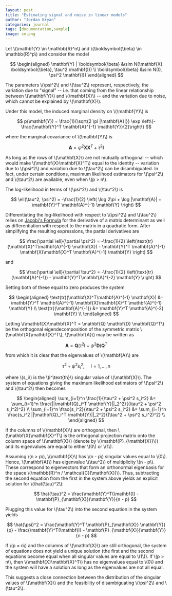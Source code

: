 ```yaml
---
layout: post
title: "Estimating signal and noise in linear models"
author: "Jordan Bryan"
categories: journal
tags: [documentation,sample]
image: sn.png
---
```


Let \\(\mathbf{Y} \in \mathbb{R}^n\\) and \\(\boldsymbol{\beta} \in \mathbb{R}^p\\) and consider the model

$$
\begin{aligned}
    \mathbf{Y} | \boldsymbol{\beta} &\sim N(\mathbf{X} \boldsymbol{\beta}, \tau^2 \mathbf{I}) \\
    \boldsymbol{\beta} &\sim N(0, \psi^2 \mathbf{I})
\end{aligned}
$$

The parameters \\(\psi^2\\) and \\(\tau^2\\) represent, respectively, the variation due to "signal" -- i.e. that coming from the linear relationship between \\(\mathbf{Y}\\) and \\(\mathbf{X}\\) -- and the variation due to noise, which cannot be explained by \\(\mathbf{X}\\).

Under this model, the induced marginal density on \\(\mathbf{Y}\\) is

$$
p(\mathbf{Y}) = \frac{1}{\sqrt{2 \pi |\mathbf{A}|}} \exp \left\{-\frac{\mathbf{Y}^T \mathbf{A}^{-1} \mathbf{Y}}{2}\right\}
$$

where the marginal covariance of \\(\mathbf{Y}\\) is 

$$
\mathbf{A} = \psi^2 \mathbf{X} \mathbf{X}^T + \tau^2 \mathbf{I}
$$

As long as the rows of \\(\mathbf{X}\\) are not mutually orthogonal -- which would make \\(\mathbf{X}\mathbf{X}^T\\) equal to the identity -- variation due to \\(\psi^2\\) and variation due to \\(\tau^2\\) can be disambiguated. In fact, under certain conditions, maximum likelihood estimators for \\(\psi^2\\) and \\(\tau^2\\) are available, even when \\(p > n\\). 

The log-likelihood in terms of \\(\psi^2\\) and \\(\tau^2\\) is

$$
\ell(\tau^2, \psi^2) = -\frac{1}{2} \left( \log 2\pi + \log |\mathbf{A}| + \mathbf{Y}^T \mathbf{A}^{-1} \mathbf{Y} \right)
$$

Differentiating the log-likelihood with respect to \\(\psi^2\\) and \\(\tau^2\\) relies on [Jacobi's Formula](https://en.wikipedia.org/wiki/Jacobi%27s_formula) for the derivative of a matrix determinant as well as differentiation with respect to the matrix in a quadratic form. After simplifying the resulting expressions, the partial derivatives are

$$
\frac{\partial \ell}{\partial \psi^2} = -\frac{1}{2} \left(\text{tr}(\mathbf{X}^T\mathbf{A}^{-1} \mathbf{X}) -  \mathbf{Y}^T \mathbf{A}^{-1} \mathbf{X}\mathbf{X}^T \mathbf{A}^{-1} \mathbf{Y} \right)
$$

and

$$
\frac{\partial \ell}{\partial \tau^2} = -\frac{1}{2} \left(\text{tr}(\mathbf{A}^{-1}) -  \mathbf{Y}^T\mathbf{A}^{-2} \mathbf{Y} \right)
$$

Setting both of these equal to zero produces the system

$$
\begin{aligned}
\text{tr}(\mathbf{X}^T\mathbf{A}^{-1} \mathbf{X}) &=  \mathbf{Y}^T \mathbf{A}^{-1} \mathbf{X}\mathbf{X}^T \mathbf{A}^{-1} \mathbf{Y} \\
\text{tr}(\mathbf{A}^{-1}) &=  \mathbf{Y}^T \mathbf{A}^{-2} \mathbf{Y} \\
\end{aligned}
$$

Letting \\(\mathbf{X}\mathbf{X}^T = \mathbf{Q} \mathbf{D} \mathbf{Q}^T\\) be the orthogonal eigendecomposition of the symmetric matrix \\(\mathbf{X}\mathbf{X}^T\\), \\(\mathbf{A}\\) may be written as

$$
\mathbf{A} = \mathbf{Q} (\tau^2 \mathbf{I} + \psi^2 \mathbf{D})\mathbf{Q}^T
$$

from which it is clear that the eigenvalues of \\(\mathbf{A}\\) are 

$$
\tau^2 + \psi^2 s_i^2, ~~~~~ i = 1, \dots, n
$$

where \\(s_i\\) is the \\(i^\text{th}\\) singular value of \\(\mathbf{X}\\). The system of equations giving the maximum likelihood estimators of \\(\psi^2\\) and \\(\tau^2\\) then becomes

$$
\begin{aligned}
\sum_{i=1}^n \frac{1}{\tau^2 + \psi^2 s_i^2} &=  \sum_{i=1}^n \frac{||\mathbf{Q}_i^T \mathbf{Y}||_2^2}{(\tau^2 + \psi^2 s_i^2)^2} \\
\sum_{i=1}^n \frac{s_i^2}{\tau^2 + \psi^2 s_i^2} &=  \sum_{i=1}^n \frac{s_i^2 ||\mathbf{Q}_i^T \mathbf{Y}||_2^2}{(\tau^2 + \psi^2 s_i^2)^2} \\
\end{aligned}
$$

If the columns of \\(\mathbf{X}\\) are orthogonal, then \\(\mathbf{X}\mathbf{X}^T\\) is the orthogonal projection matrix onto the column space of \\(\mathbf{X}\\) (denote by \\(\mathbf{P}_{\mathbf{X}}\\)) and its eigenvalues are equal to either \\(0\\) or \\(1\\). 

Assuming \\(n > p\\), \\(\mathbf{X}\\) has \\(n - p\\) singular values equal to \\(0\\). Hence, \\(\mathbf{A}\\) has eigenvalue \\(\tau^2\\) of multiplicity \\(n - p\\). These correspond to eigenvectors that form an orthonormal eigenbasis for the space \\(\mathbb{R}^n / \mathcal{C}(\mathbf{X})\\).  Thus, subtracting the second equation from the first in the system above yields an explicit solution for \\(\hat{\tau}^2\\):

$$
\hat{\tau}^2 = \frac{\mathbf{Y}^T(\mathbf{I} - \mathbf{P}_{\mathbf{X}})\mathbf{Y}}{n - p}
$$

Plugging this value for \\(\tau^2\\) into the second equation in the system yields

$$
\hat{\psi}^2 = \frac{\mathbf{Y}^T \mathbf{P}_{\mathbf{X}} \mathbf{Y}}{p} - \frac{\mathbf{Y}^T(\mathbf{I} - \mathbf{P}_{\mathbf{X}})\mathbf{Y}}{n - p}
$$

If \\(p = n\\) and the columns of \\(\mathbf{X}\\) are still orthogonal, the system of equations does not yield a unique solution (the first and the second equations become equal when all singular values are equal to \\(1\\)). If \\(p > n\\), then \\(\mathbf{X}\mathbf{X}^T\\) has no eigenvalues equal to \\(0\\) and the system will have a solution as long as the eigenvalues are not all equal. 

This suggests a close connection between the distribution of the singular values of \\(\mathbf{X}\\) and the feasibility of disambiguating \\(\psi^2\\) and \\(\tau^2\\).

